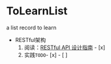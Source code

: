 # ToLearnList
a list record to learn
- RESTful架构  
  1. 阅读：[RESTful API 设计指南](http://www.ruanyifeng.com/blog/2014/05/restful_api.html) - [x]
  2. 实践`TODO`- [x] - [ ] 
